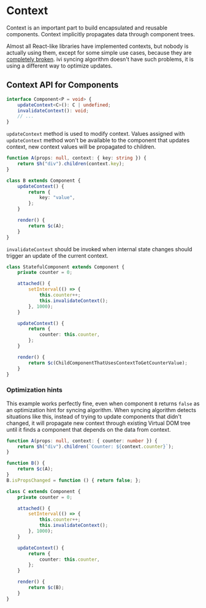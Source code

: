 # Context

Context is an important part to build encapsulated and reusable components. Context implicitly propagates data through
component trees.

Almost all React-like libraries have implemented contexts, but nobody is actually using them, except for some simple
use cases, because they are [completely broken](https://facebook.github.io/react/docs/context.html#updating-context).
ivi syncing algorithm doesn't have such problems, it is using a different way to optimize updates.

## Context API for Components

```ts
interface Component<P = void> {
    updateContext<C>(): C | undefined;
    invalidateContext(): void;
    // ...
}
```

`updateContext` method is used to modify context. Values assigned with `updateContext` method won't be available to the
component that updates context, new context values will be propagated to children.

```ts
function A(props: null, context: { key: string }) {
    return $h("div").children(context.key);
}

class B extends Component {
    updateContext() {
        return {
            key: "value",
        };
    }

    render() {
        return $c(A);
    }
}
```

`invalidateContext` should be invoked when internal state changes should trigger an update of the current context.

```ts
class StatefulComponent extends Component {
    private counter = 0;

    attached() {
        setInterval(() => {
            this.counter++;
            this.invalidateContext();
        }, 1000);
    }

    updateContext() {
        return {
            counter: this.counter,
        };
    }

    render() {
        return $c(ChildComponentThatUsesContextToGetCounterValue);
    }
}
```

### Optimization hints

This example works perfectly fine, even when component `B` returns `false` as an optimization hint for syncing
algorithm. When syncing algorithm detects situations like this, instead of trying to update components that didn't
changed, it will propagate new context through existing Virtual DOM tree until it finds a component that depends on the
data from context.

```ts
function A(props: null, context: { counter: number }) {
    return $h("div").children(`Counter: ${context.counter}`);
}

function B() {
    return $c(A);
}
B.isPropsChanged = function () { return false; };

class C extends Component {
    private counter = 0;

    attached() {
        setInterval(() => {
            this.counter++;
            this.invalidateContext();
        }, 1000);
    }

    updateContext() {
        return {
            counter: this.counter,
        };
    }

    render() {
        return $c(B);
    }
}
```
